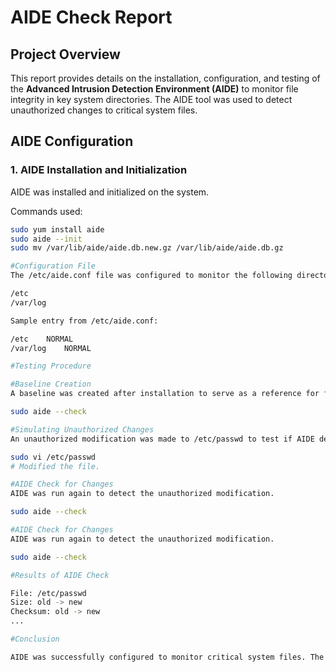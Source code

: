 # AIDE Check Report

## Project Overview
This report provides details on the installation, configuration, and testing of the **Advanced Intrusion Detection Environment (AIDE)** to monitor file integrity in key system directories. The AIDE tool was used to detect unauthorized changes to critical system files.

## AIDE Configuration

### 1. AIDE Installation and Initialization
AIDE was installed and initialized on the system.

Commands used:
```bash
sudo yum install aide
sudo aide --init
sudo mv /var/lib/aide/aide.db.new.gz /var/lib/aide/aide.db.gz

#Configuration File
The /etc/aide.conf file was configured to monitor the following directories:

/etc
/var/log

Sample entry from /etc/aide.conf:

/etc    NORMAL
/var/log    NORMAL

#Testing Procedure

#Baseline Creation
A baseline was created after installation to serve as a reference for future checks.

sudo aide --check

#Simulating Unauthorized Changes
An unauthorized modification was made to /etc/passwd to test if AIDE detects the change.

sudo vi /etc/passwd
# Modified the file.

#AIDE Check for Changes
AIDE was run again to detect the unauthorized modification.

sudo aide --check

#AIDE Check for Changes
AIDE was run again to detect the unauthorized modification.

sudo aide --check

#Results of AIDE Check

File: /etc/passwd
Size: old -> new
Checksum: old -> new
...

#Conclusion

AIDE was successfully configured to monitor critical system files. The tool detected unauthorized changes, providing reliable file integrity monitoring for the system.
